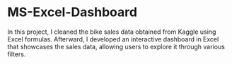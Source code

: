 # MS-Excel-Dashboard
In this project, I cleaned the bike sales data obtained from Kaggle using Excel formulas. 
Afterward, I developed an interactive dashboard in Excel that showcases the sales data, allowing users to explore it through various filters.

